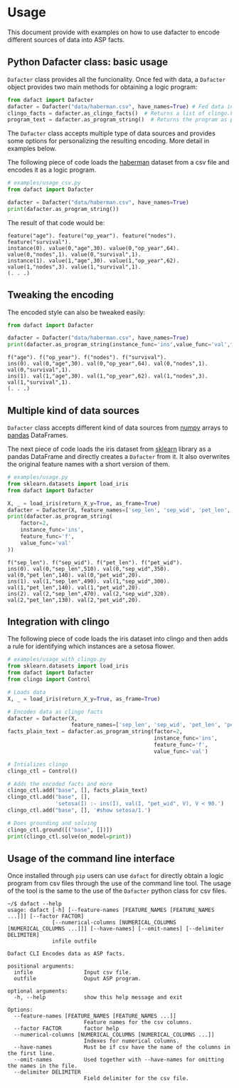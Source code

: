 # Usage

This document provide with examples on how to use dafacter to encode different sources of data into ASP facts.

## Python Dafacter class: basic usage
```Dafacter``` class provides all the funcionality. Once fed with data, a ```Dafacter``` object provides two main methods for obtaining a logic program:
```python
from dafact import Dafacter
dafacter = Dafacter("data/haberman.csv", have_names=True) # Fed data into the object
clingo_facts = dafacter.as_clingo_facts()  # Returns a list of clingo.Function objects
program_text = dafacter.as_program_string()  # Returns the program as plain text
```

The ```Dafacter``` class accepts multiple type of data sources and provides some options for personalizing the resulting encoding. More detail in examples below.

The following piece of code loads the [haberman](https://www.kaggle.com/gilsousa/habermans-survival-data-set) dataset from a csv file and encodes it as a logic program.
```python
# examples/usage_csv.py
from dafact import Dafacter

dafacter = Dafacter("data/haberman.csv", have_names=True)
print(dafacter.as_program_string())
```

The result of that code would be:

```
feature("age"). feature("op_year"). feature("nodes"). feature("survival").
instance(0). value(0,"age",30). value(0,"op_year",64). value(0,"nodes",1). value(0,"survival",1).
instance(1). value(1,"age",30). value(1,"op_year",62). value(1,"nodes",3). value(1,"survival",1).
(. . .)
```

## Tweaking the encoding
The encoded style can also be tweaked easily:
```python
from dafact import Dafacter

dafacter = Dafacter("data/haberman.csv", have_names=True)
print(dafacter.as_program_string(instance_func='ins',value_func='val',feature_func='f'))
```
```
f("age"). f("op_year"). f("nodes"). f("survival").
ins(0). val(0,"age",30). val(0,"op_year",64). val(0,"nodes",1). val(0,"survival",1).
ins(1). val(1,"age",30). val(1,"op_year",62). val(1,"nodes",3). val(1,"survival",1).
(. . .)
```

## Multiple kind of data sources
```Dafacter``` class accepts different kind of data sources from [numpy](https://github.com/numpy/numpy) arrays to [pandas](https://github.com/pandas-dev/pandas) DataFrames.

The next piece of code loads the iris dataset from [sklearn](https://github.com/scikit-learn/scikit-learn) library as a pandas DataFrame and directly creates a ```Dafacter``` from it. It also overwrites the original feature names with a short version of them.

```python
# examples/usage.py
from sklearn.datasets import load_iris
from dafact import Dafacter

X, _ = load_iris(return_X_y=True, as_frame=True)
dafacter = Dafacter(X, feature_names=['sep_len', 'sep_wid', 'pet_len', 'pet_wid'])
print(dafacter.as_program_string(
	factor=2,
	instance_func='ins',
	feature_func='f',
	value_func='val'
))
```
```
f("sep_len"). f("sep_wid"). f("pet_len"). f("pet_wid").
ins(0). val(0,"sep_len",510). val(0,"sep_wid",350). val(0,"pet_len",140). val(0,"pet_wid",20).
ins(1). val(1,"sep_len",490). val(1,"sep_wid",300). val(1,"pet_len",140). val(1,"pet_wid",20).
ins(2). val(2,"sep_len",470). val(2,"sep_wid",320). val(2,"pet_len",130). val(2,"pet_wid",20).
```

## Integration with clingo

The following piece of code loads the iris dataset into clingo and then adds a rule for identifying which instances are a setosa flower.

```python
# examples/usage_with_clingo.py
from sklearn.datasets import load_iris
from dafact import Dafacter
from clingo import Control

# Loads data
X, _ = load_iris(return_X_y=True, as_frame=True)

# Encodes data as clingo facts
dafacter = Dafacter(X,
                    feature_names=['sep_len', 'sep_wid', 'pet_len', 'pet_wid'])
facts_plain_text = dafacter.as_program_string(factor=2,
                                              instance_func='ins',
                                              feature_func='f',
                                              value_func='val')

# Intializes clingo
clingo_ctl = Control()

# Adds the encoded facts and more
clingo_ctl.add("base", [], facts_plain_text)
clingo_ctl.add("base", [],
               'setosa(I) :- ins(I), val(I, "pet_wid", V), V < 90.')
clingo_ctl.add("base", [], '#show setosa/1.')

# Does grounding and solving
clingo_ctl.ground([("base", [])])
print(clingo_ctl.solve(on_model=print))
```

## Usage of the command line interface

Once installed through ```pip``` users can use ```dafact``` for directly obtain a logic program from csv files through the use of the command line tool. The usage of the tool is the same to the use of the ```Dafacter``` python class for csv files.

```
~/$ dafact --help
usage: dafact [-h] [--feature-names [FEATURE_NAMES [FEATURE_NAMES ...]]] [--factor FACTOR]
              [--numerical-columns [NUMERICAL_COLUMNS [NUMERICAL_COLUMNS ...]]] [--have-names] [--omit-names] [--delimiter DELIMITER]
              infile outfile

Dafact CLI Encodes data as ASP facts.

positional arguments:
  infile                Input csv file.
  outfile               Ouput ASP program.

optional arguments:
  -h, --help            show this help message and exit

Options:
  --feature-names [FEATURE_NAMES [FEATURE_NAMES ...]]
                        Feature names for the csv columns.
  --factor FACTOR       factor help
  --numerical-columns [NUMERICAL_COLUMNS [NUMERICAL_COLUMNS ...]]
                        Indexes for numerical columns.
  --have-names          Must be if csv have the name of the columns in the first line.
  --omit-names          Used together with --have-names for omitting the names in the file.
  --delimiter DELIMITER
                        Field delimiter for the csv file.
```
